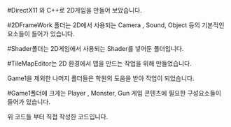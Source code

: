 #DirectX11 와 C++로 2D게임을 만들어 보았습니다.

#2DFrameWork 폴더는 2D에서 사용되는 Camera , Sound, Object 등의 기본적인 요소들이 들어가 있습니다.

#Shader폴더는 2D게임에서 사용되는 Shader를 넣어둔 폴더입니다.

#TileMapEditor는 2D 환경에서 맵을 만드는 작업을 위해 만들었습니다.

 Game1을 제외한 나머지 폴더들은 학원의 도움을 받아 작업이 되었습니다.



#Game1폴더에 크게는 Player , Monster, Gun 게임 콘텐츠에 필요한 구성요소들이 들어가 있습니다. 

 위 코드들 부터 직접 작성한 코드입니다.
 
 
